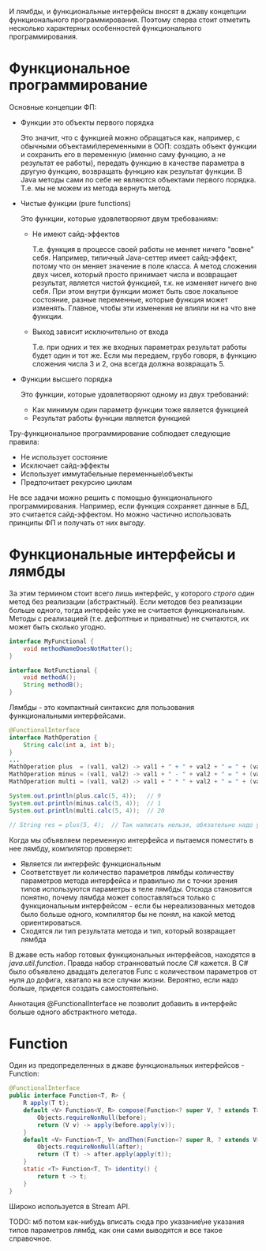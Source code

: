И лямбды, и функциональные интерфейсы вносят в джаву концепции функционального программирования. Поэтому сперва стоит отметить несколько характерных особенностей функционального программирования.

# Функциональное программирование

Основные концепции ФП:

* Функции это объекты первого порядка

  Это значит, что с функцией можно обращаться как, например, с обычными объектами\переменными в ООП: создать объект функции и сохранить его в переменную (именно саму функцию, а не результат ее работы), передать функцию в качестве параметра в другую функцию, возвращать функцию как результат функции. В Java методы сами по себе не являются объектами первого порядка. Т.е. мы не можем из метода вернуть метод.

* Чистые функции (pure functions)

  Это функции, которые удовлетворяют двум требованиям:

  * Не имеют сайд-эффектов

    Т.е. функция в процессе своей работы не меняет ничего "вовне" себя. Например, типичный Java-сеттер имеет сайд-эффект, потому что он меняет значение в поле класса. А метод сложения двух чисел, который просто принимает числа и возвращает результат, является чистой функцией, т.к. не изменяет ничего вне себя. При этом внутри функции может быть свое локальное состояние, разные переменные, которые функция может изменять. Главное, чтобы эти изменения не влияли ни на что вне функции.

  * Выход зависит исключительно от входа

    Т.е. при одних и тех же входных параметрах результат работы будет один и тот же. Если мы передаем, грубо говоря, в функцию сложения числа 3 и 2, она всегда должна возвращать 5.

* Функции высшего порядка

  Это функции, которые удовлетворяют одному из двух требований:

  * Как минимум один параметр функции тоже является функцией
  * Результат работы функции является функцией

Тру-функциональное программирование соблюдает следующие правила:

* Не использует состояние
* Исключает сайд-эффекты
* Использует иммутабельные переменные\объекты
* Предпочитает рекурсию циклам

Не все задачи можно решить с помощью функционального программирования. Например, если функция сохраняет данные в БД, это считается сайд-эффектом. Но можно частично использовать принципы ФП и получать от них выгоду.

# Функциональные интерфейсы и лямбды

За этим термином стоит всего лишь интерфейс, у которого *строго один* метод без реализации (абстрактный). Если методов без реализации больше одного, тогда интерфейс уже не считается функциональным. Методы с реализацией (т.е. дефолтные и приватные) не считаются, их может быть сколько угодно.

```java
interface MyFunctional {
    void methodNameDoesNotMatter();
}

interface NotFunctional {
    void methodA();
    String methodB();
}
```

Лямбды - это компактный синтаксис для пользования функциональными интерфейсами.

```java
@FunctionalInterface
interface MathOperation {
    String calc(int a, int b);
}
...
MathOperation plus  = (val1, val2) -> val1 + " + " + val2 + " = " + (val1 + val2);
MathOperation minus = (val1, val2) -> val1 + " - " + val2 + " = " + (val1 - val2);
MathOperation multi = (val1, val2) -> val1 + " * " + val2 + " = " + (val1 * val2);

System.out.println(plus.calc(5, 4));   // 9
System.out.println(minus.calc(5, 4));  // 1
System.out.println(multi.calc(5, 4));  // 20

// String res = plus(5, 4);  // Так написать нельзя, обязательно надо указать метод
```

Когда мы объявляем переменную интерфейса и пытаемся поместить в нее лямбду, компилятор проверяет:

* Является ли интерфейс функциональным
* Соответствует ли количество параметров лямбды количеству параметров метода интерфейса и правильно ли с точки зрения типов используются параметры в теле лямбды. Отсюда становится понятно, почему лямбда может сопоставляться только с функциональным интерфейсом - если бы нереализованных методов было больше одного, компилятор бы не понял, на какой метод ориентироваться.
* Сходятся ли тип результата метода и тип, который возвращает лямбда

В джаве есть набор готовых функциональных интерфейсов, находятся в *java.util.function*. Правда набор странноватый после C# кажется. В C# было объявлено двадцать делегатов Func с количеством параметров от нуля до дофига, хватало на все случаи жизни. Вероятно, если надо больше, придется создать самостоятельно.

Аннотация @FunctionalInterface не позволит добавить в интерфейс больше одного абстрактного метода.

# Function

Один из предопределенных в джаве функциональных интерфейсов - Function:

```java
@FunctionalInterface
public interface Function<T, R> {
    R apply(T t);
    default <V> Function<V, R> compose(Function<? super V, ? extends T> before) {
        Objects.requireNonNull(before);
        return (V v) -> apply(before.apply(v));
    }
    default <V> Function<T, V> andThen(Function<? super R, ? extends V> after) {
        Objects.requireNonNull(after);
        return (T t) -> after.apply(apply(t));
    }
    static <T> Function<T, T> identity() {
        return t -> t;
    }
}
```

Широко используется в Stream API.



TODO: мб потом как-нибудь вписать сюда про указание\не указания типов параметров лямбд, как они сами выводятся и все такое справочное.
